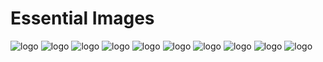 # Essential Images

![logo]()
![logo]()
![logo]()
![logo]()
![logo]()
![logo]()
![logo]()
![logo]()
![logo]()
![logo]()
